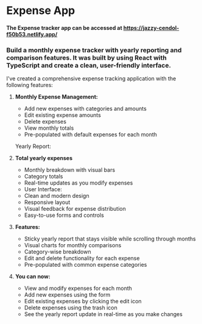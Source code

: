 # Expense App

#### The Expense tracker app can be accessed at https://jazzy-cendol-f50b53.netlify.app/

### Build a monthly expense tracker with yearly reporting and comparison features. It was built by using React with TypeScript and create a clean, user-friendly interface.

I've created a comprehensive expense tracking application with the following features:

1. **Monthly Expense Management:**
    - Add new expenses with categories and amounts
    - Edit existing expense amounts
    - Delete expenses
    - View monthly totals
    - Pre-populated with default expenses for each month

    Yearly Report:
2. **Total yearly expenses**
    - Monthly breakdown with visual bars
    - Category totals
    - Real-time updates as you modify expenses
    - User Interface:
    - Clean and modern design
    - Responsive layout
    - Visual feedback for expense distribution
    - Easy-to-use forms and controls

3. **Features:**
    - Sticky yearly report that stays visible while scrolling through months
    - Visual charts for monthly comparisons
    - Category-wise breakdown
    - Edit and delete functionality for each expense
    - Pre-populated with common expense categories

4. **You can now:**
    - View and modify expenses for each month
    - Add new expenses using the form
    - Edit existing expenses by clicking the edit icon
    - Delete expenses using the trash icon
    - See the yearly report update in real-time as you make changes
